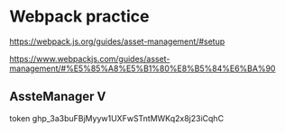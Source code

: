# Webpack practice
https://webpack.js.org/guides/asset-management/#setup


https://www.webpackjs.com/guides/asset-management/#%E5%85%A8%E5%B1%80%E8%B5%84%E6%BA%90

## AssteManager V 
 
token
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